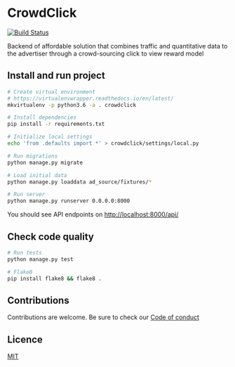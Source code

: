 # CrowdClick

[![Build Status](https://travis-ci.com/CrowdClick/CrowdClick.svg?branch=master)](https://travis-ci.com/CrowdClick/CrowdClick)

Backend of affordable solution that combines traffic and quantitative data to the advertiser
through a crowd-sourcing click to view reward model


## Install and run project

```bash
# Create virtual environment
# https://virtualenvwrapper.readthedocs.io/en/latest/
mkvirtualenv -p python3.6 -a . crowdclick

# Install dependencies
pip install -r requirements.txt

# Initialize local settings
echo 'from .defaults import *' > crowdclick/settings/local.py

# Run migrations
python manage.py migrate

# Load initial data
python manage.py loaddata ad_source/fixtures/*

# Run server
python manage.py runserver 0.0.0.0:8000
```

You should see API endpoints on [http://localhost:8000/api/](http://localhost:8000/api/)

## Check code quality

```bash
# Run tests
python manage.py test

# Flake8
pip install flake8 && flake8 .
```

## Contributions

Contributions are welcome. Be sure to check our
[Code of conduct](https://github.com/CrowdClick/.github/blob/master/CODE_OF_CONDUCT.md)

## Licence

[MIT](https://github.com/CrowdClick/CrowdClick/blob/master/LICENCE)
